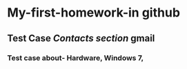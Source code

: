 # My-first-homework-in github
## Test Case ***Contacts section*** gmail
### Test case about- Hardware, Windows 7, 

